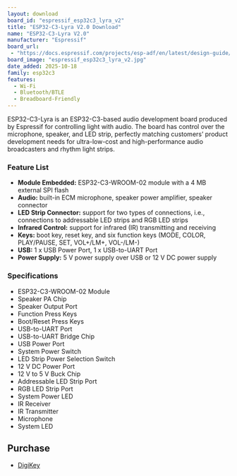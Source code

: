 ```yaml
---
layout: download
board_id: "espressif_esp32c3_lyra_v2"
title: "ESP32-C3-Lyra V2.0 Download"
name: "ESP32-C3-Lyra V2.0"
manufacturer: "Espressif"
board_url:
 - "https://docs.espressif.com/projects/esp-adf/en/latest/design-guide/dev-boards/user-guide-esp32-c3-lyra.html"
board_image: "espressif_esp32c3_lyra_v2.jpg"
date_added: 2025-10-18
family: esp32c3
features:
  - Wi-Fi
  - Bluetooth/BTLE
  - Breadboard-Friendly
---
```


ESP32-C3-Lyra is an ESP32-C3-based audio development board produced by Espressif for controlling light with audio. The board has control over the microphone, speaker, and LED strip, perfectly matching customers’ product development needs for ultra-low-cost and high-performance audio broadcasters and rhythm light strips.

### Feature List

- **Module Embedded:** ESP32-C3-WROOM-02 module with a 4 MB external SPI flash
- **Audio:** built-in ECM microphone, speaker power amplifier, speaker connector
- **LED Strip Connector:** support for two types of connections, i.e., connections to addressable LED strips and RGB LED strips
- **Infrared Control:** support for infrared (IR) transmitting and receiving
- **Keys:** boot key, reset key, and six function keys (MODE, COLOR, PLAY/PAUSE, SET, VOL+/LM+, VOL-/LM-)
- **USB:** 1 x USB Power Port, 1 x USB-to-UART Port
- **Power Supply:** 5 V power supply over USB or 12 V DC power supply

### Specifications

- ESP32-C3-WROOM-02 Module
- Speaker PA Chip
- Speaker Output Port
- Function Press Keys
- Boot/Reset Press Keys
- USB-to-UART Port
- USB-to-UART Bridge Chip
- USB Power Port
- System Power Switch
- LED Strip Power Selection Switch
- 12 V DC Power Port
- 12 V to 5 V Buck Chip
- Addressable LED Strip Port
- RGB LED Strip Port
- System Power LED
- IR Receiver
- IR Transmitter
- Microphone
- System LED

## Purchase

* [DigiKey](https://www.digikey.com/en/products/detail/espressif-systems/ESP32-C3-LYRA/17883278)
